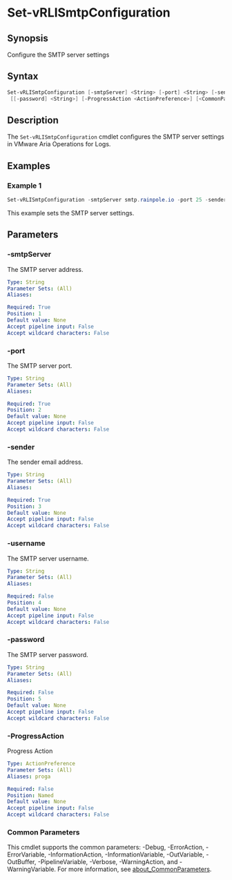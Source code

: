 # Set-vRLISmtpConfiguration

## Synopsis

Configure the SMTP server settings

## Syntax

```powershell
Set-vRLISmtpConfiguration [-smtpServer] <String> [-port] <String> [-sender] <String> [[-username] <String>]
 [[-password] <String>] [-ProgressAction <ActionPreference>] [<CommonParameters>]
```

## Description

The `Set-vRLISmtpConfiguration` cmdlet configures the SMTP server settings in VMware Aria Operations for Logs.

## Examples

### Example 1

```powershell
Set-vRLISmtpConfiguration -smtpServer smtp.rainpole.io -port 25 -sender administrator@rainpole.io -username administrator@rainpole.io -password VMw@re1!
```

This example sets the SMTP server settings.

## Parameters

### -smtpServer

The SMTP server address.

```yaml
Type: String
Parameter Sets: (All)
Aliases:

Required: True
Position: 1
Default value: None
Accept pipeline input: False
Accept wildcard characters: False
```

### -port

The SMTP server port.

```yaml
Type: String
Parameter Sets: (All)
Aliases:

Required: True
Position: 2
Default value: None
Accept pipeline input: False
Accept wildcard characters: False
```

### -sender

The sender email address.

```yaml
Type: String
Parameter Sets: (All)
Aliases:

Required: True
Position: 3
Default value: None
Accept pipeline input: False
Accept wildcard characters: False
```

### -username

The SMTP server username.

```yaml
Type: String
Parameter Sets: (All)
Aliases:

Required: False
Position: 4
Default value: None
Accept pipeline input: False
Accept wildcard characters: False
```

### -password

The SMTP server password.

```yaml
Type: String
Parameter Sets: (All)
Aliases:

Required: False
Position: 5
Default value: None
Accept pipeline input: False
Accept wildcard characters: False
```

### -ProgressAction

Progress Action

```yaml
Type: ActionPreference
Parameter Sets: (All)
Aliases: proga

Required: False
Position: Named
Default value: None
Accept pipeline input: False
Accept wildcard characters: False
```

### Common Parameters

This cmdlet supports the common parameters: -Debug, -ErrorAction, -ErrorVariable, -InformationAction, -InformationVariable, -OutVariable, -OutBuffer, -PipelineVariable, -Verbose, -WarningAction, and -WarningVariable. For more information, see [about_CommonParameters](http://go.microsoft.com/fwlink/?LinkID=113216).
